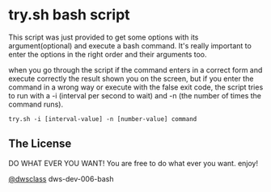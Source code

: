 # try.sh bash script

This script was just provided to get some options with its argument(optional) and execute a bash command. It's really important to enter the options in the right order and their arguments too.

when you go through the script if the command enters in a correct form and execute correctly the result shown you on the screen, but if you enter the command in a wrong way or execute with the false exit code, the script tries to run with a -i (interval per second to wait) and -n (the number of times the command runs).

`try.sh -i [interval-value] -n [number-value] command`



## The License

DO WHAT EVER YOU WANT!
You are free to do what ever you want. enjoy!

[@dwsclass](https://github.com/Ali-Neyestan/dws-dev-006-bash1) dws-dev-006-bash